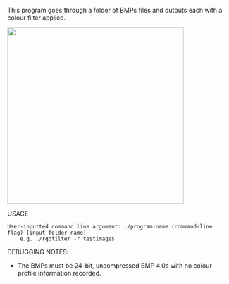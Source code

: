 This program goes through a folder of BMPs files and outputs each with a colour filter applied.  

<img src="https://callumbeaney.github.io/website/resources/rgb.gif" width="400"/>

USAGE

    User-inputted command line argument: ./program-name (command-line flag) [input folder name]
        e.g. ./rgbfilter -r testimages
    
DEBUGGING NOTES:
- The BMPs must be 24-bit, uncompressed BMP 4.0s with no colour profile information recorded.
